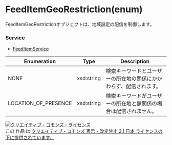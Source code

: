 # FeedItemGeoRestriction(enum)
FeedItemGeoRestrictionオブジェクトは、地域設定の配信を制御します。

### Service
+ [FeedItemService](../services/FeedItemService.md)

| Enumeration | Type | Description | 
|---|---|---|
| NONE | xsd:string | 検索キーワードとユーザーの所在地の関係にかかわらず、配信されます。 |
| LOCATION_OF_PRESENCE | xsd:string | 検索キーワードがユーザーの所在地と無関係の場合は配信されません。 |

<a rel="license" href="http://creativecommons.org/licenses/by-nd/2.1/jp/"><img alt="クリエイティブ・コモンズ・ライセンス" style="border-width:0" src="https://i.creativecommons.org/l/by-nd/2.1/jp/88x31.png" /></a><br />この 作品 は <a rel="license" href="http://creativecommons.org/licenses/by-nd/2.1/jp/">クリエイティブ・コモンズ 表示 - 改変禁止 2.1 日本 ライセンスの下に提供されています。</a>
